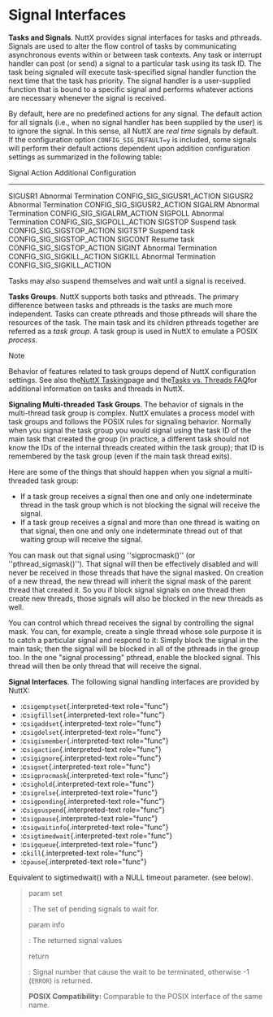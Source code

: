 Signal Interfaces
=================

**Tasks and Signals**. NuttX provides signal interfaces for tasks and
pthreads. Signals are used to alter the flow control of tasks by
communicating asynchronous events within or between task contexts. Any
task or interrupt handler can post (or send) a signal to a particular
task using its task ID. The task being signaled will execute
task-specified signal handler function the next time that the task has
priority. The signal handler is a user-supplied function that is bound
to a specific signal and performs whatever actions are necessary
whenever the signal is received.

By default, here are no predefined actions for any signal. The default
action for all signals (i.e., when no signal handler has been supplied
by the user) is to ignore the signal. In this sense, all NuttX are *real
time* signals by default. If the configuration option
`CONFIG_SIG_DEFAULT=y` is included, some signals will perform their
default actions dependent upon addition configuration settings as
summarized in the following table:

  Signal    Action                 Additional Configuration
  --------- ---------------------- ------------------------------
  SIGUSR1   Abnormal Termination   CONFIG\_SIG\_SIGUSR1\_ACTION
  SIGUSR2   Abnormal Termination   CONFIG\_SIG\_SIGUSR2\_ACTION
  SIGALRM   Abnormal Termination   CONFIG\_SIG\_SIGALRM\_ACTION
  SIGPOLL   Abnormal Termination   CONFIG\_SIG\_SIGPOLL\_ACTION
  SIGSTOP   Suspend task           CONFIG\_SIG\_SIGSTOP\_ACTION
  SIGTSTP   Suspend task           CONFIG\_SIG\_SIGSTOP\_ACTION
  SIGCONT   Resume task            CONFIG\_SIG\_SIGSTOP\_ACTION
  SIGINT    Abnormal Termination   CONFIG\_SIG\_SIGKILL\_ACTION
  SIGKILL   Abnormal Termination   CONFIG\_SIG\_SIGKILL\_ACTION

Tasks may also suspend themselves and wait until a signal is received.

**Tasks Groups**. NuttX supports both tasks and pthreads. The primary
difference between tasks and pthreads is the tasks are much more
independent. Tasks can create pthreads and those pthreads will share the
resources of the task. The main task and its children pthreads together
are referred as a *task group*. A task group is used in NuttX to emulate
a POSIX *process*.

Note

Behavior of features related to task groups depend of NuttX
configuration settings. See also the[NuttX
Tasking](https://cwiki.apache.org/confluence/display/NUTTX/NuttX+Tasking)page
and the[Tasks vs. Threads
FAQ](https://cwiki.apache.org/confluence/display/NUTTX/Tasks+vs.+Threads+FAQ)for
additional information on tasks and threads in NuttX.

**Signaling Multi-threaded Task Groups**. The behavior of signals in the
multi-thread task group is complex. NuttX emulates a process model with
task groups and follows the POSIX rules for signaling behavior. Normally
when you signal the task group you would signal using the task ID of the
main task that created the group (in practice, a different task should
not know the IDs of the internal threads created within the task group);
that ID is remembered by the task group (even if the main task thread
exits).

Here are some of the things that should happen when you signal a
multi-threaded task group:

-   If a task group receives a signal then one and only one
    indeterminate thread in the task group which is not blocking the
    signal will receive the signal.
-   If a task group receives a signal and more than one thread is
    waiting on that signal, then one and only one indeterminate thread
    out of that waiting group will receive the signal.

You can mask out that signal using \'\'sigprocmask()\'\' (or
\'\'pthread\_sigmask()\'\'). That signal will then be effectively
disabled and will never be received in those threads that have the
signal masked. On creation of a new thread, the new thread will inherit
the signal mask of the parent thread that created it. So you if block
signal signals on one thread then create new threads, those signals will
also be blocked in the new threads as well.

You can control which thread receives the signal by controlling the
signal mask. You can, for example, create a single thread whose sole
purpose it is to catch a particular signal and respond to it: Simply
block the signal in the main task; then the signal will be blocked in
all of the pthreads in the group too. In the one \"signal processing\"
pthread, enable the blocked signal. This thread will then be only thread
that will receive the signal.

**Signal Interfaces**. The following signal handling interfaces are
provided by NuttX:

-   :c`sigemptyset`{.interpreted-text role="func"}
-   :c`sigfillset`{.interpreted-text role="func"}
-   :c`sigaddset`{.interpreted-text role="func"}
-   :c`sigdelset`{.interpreted-text role="func"}
-   :c`sigismember`{.interpreted-text role="func"}
-   :c`sigaction`{.interpreted-text role="func"}
-   :c`sigignore`{.interpreted-text role="func"}
-   :c`sigset`{.interpreted-text role="func"}
-   :c`sigprocmask`{.interpreted-text role="func"}
-   :c`sighold`{.interpreted-text role="func"}
-   :c`sigrelse`{.interpreted-text role="func"}
-   :c`sigpending`{.interpreted-text role="func"}
-   :c`sigsuspend`{.interpreted-text role="func"}
-   :c`sigpause`{.interpreted-text role="func"}
-   :c`sigwaitinfo`{.interpreted-text role="func"}
-   :c`sigtimedwait`{.interpreted-text role="func"}
-   :c`sigqueue`{.interpreted-text role="func"}
-   :c`kill`{.interpreted-text role="func"}
-   :c`pause`{.interpreted-text role="func"}

Equivalent to sigtimedwait() with a NULL timeout parameter. (see below).

> param set
>
> :   The set of pending signals to wait for.
>
> param info
>
> :   The returned signal values
>
> return
>
> :   Signal number that cause the wait to be terminated, otherwise -1
>     (`ERROR`) is returned.
>
> **POSIX Compatibility:** Comparable to the POSIX interface of the same
> name.
